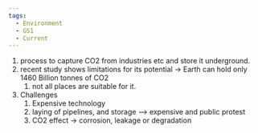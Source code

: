 ```yaml
---
tags:
  - Environment
  - GS1
  - Current
---
```

1. process to capture CO2 from industries etc and store it underground.
2. recent study shows limitations for its potential  -> Earth can hold only 1460 Billion tonnes of CO2
	1. not all places are suitable for it.
3. Challenges
	1. Expensive technology
	2. laying of pipelines, and storage --> expensive and public protest
	3. CO2 effect -> corrosion, leakage or degradation 